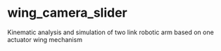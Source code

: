 # wing_camera_slider
Kinematic analysis and simulation of two link robotic arm based on one actuator wing mechanism

